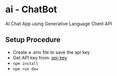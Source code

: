 # ai - ChatBot

AI Chat App using Generative Language Client API

## Setup Procedure

- Create a .env file to save the api key
- Get API key from: [api-key](https://aistudio.google.com/app/apikey)
- `npm install`
- `npm run dev`
